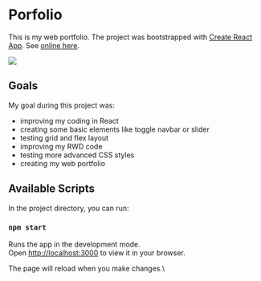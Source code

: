 # Porfolio

This is my web portfolio. The project was bootstrapped with [Create React App](https://github.com/facebook/create-react-app). See [online here](https://mitkowski-portfolio.netlify.app/).

<img src="https://github.com/ukasz1/essentials/blob/main/portfolio/view.png?raw=true" />

## Goals

My goal during this project was:
- improving my coding in React
- creating some basic elements like toggle navbar or slider
- testing grid and flex layout
- improving my RWD code
- testing more advanced CSS styles
- creating my web portfolio

## Available Scripts

In the project directory, you can run:

### `npm start`

Runs the app in the development mode.\
Open [http://localhost:3000](http://localhost:3000) to view it in your browser.

The page will reload when you make changes.\
